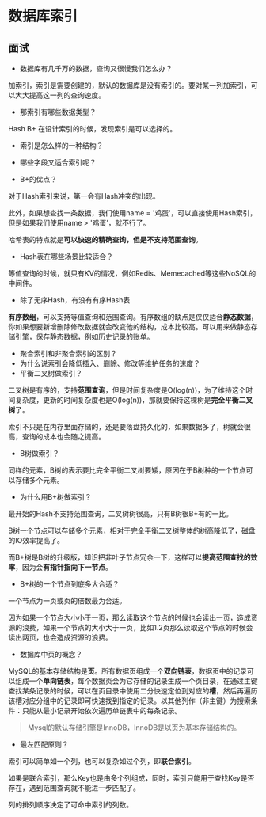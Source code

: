# 数据库索引

## 面试

* 数据库有几千万的数据，查询又很慢我们怎么办？

加索引，索引是需要创建的，默认的数据库是没有索引的。要对某一列加索引，可以大大提高这一列的查询速度。

* 那索引有哪些数据类型？

Hash B+  在设计索引的时候，发现索引是可以选择的。

* 索引是怎么样的一种结构？



* 哪些字段又适合索引呢？
* B+的优点？

对于Hash索引来说，第一会有Hash冲突的出现。

此外，如果想查找一条数据，我们使用name = '鸡蛋'，可以直接使用Hash索引，但是如果我们使用name > '鸡蛋'，就不行了。

哈希表的特点就是**可以快速的精确查询，但是不支持范围查询**。

* Hash表在哪些场景比较适合？

等值查询的时候，就只有KV的情况，例如Redis、Memecached等这些NoSQL的中间件。

* 除了无序Hash，有没有有序Hash表

**有序数组**，可以支持等值查询和范围查询。有序数组的缺点是仅仅适合**静态数据**，你如果想要新增删除修改数据就会改变他的结构，成本比较高。可以用来做静态存储引擎，保存静态数据，例如历史记录的账单。

* 聚合索引和非聚合索引的区别？
* 为什么说索引会降低插入、删除、修改等维护任务的速度？
* 平衡二叉树做索引？

二叉树是有序的，支持**范围查询**，但是时间复杂度是O(log(n))，为了维持这个时间复杂度，更新的时间复杂度也是O(log(n))，那就要保持这棵树是**完全平衡二叉树**了。

索引不只是在内存里面存储的，还是要落盘持久化的，如果数据多了，树就会很高，查询的成本也会随之提高。

* B树做索引？

同样的元素，B树的表示要比完全平衡二叉树要矮，原因在于B树种的一个节点可以存储多个元素。

* 为什么用B+树做索引？

最开始的Hash不支持范围查询，二叉树树很高，只有B树很B+有的一比。

B树一个节点可以存储多个元素，相对于完全平衡二叉树整体的树高降低了，磁盘的IO效率提高了。

而B+树是B树的升级版，知识把非叶子节点冗余一下，这样可以**提高范围查找的效率**，因为会**有指针指向下一节点**。

* B+树的一个节点到底多大合适？

一个节点为一页或页的倍数最为合适。

因为如果一个节点大小小于一页，那么读取这个节点的时候也会读出一页，造成资源的浪费，如果一个节点的大小大于一页，比如1.2页那么读取这个节点的时候会读出两页，也会造成资源的浪费。

* 数据库中页的概念？

MySQL的基本存储结构是**页**。所有数据页组成一个**双向链表**，数据页中的记录可以组成一个**单向链表**，每个数据页会为它存储的记录生成一个页目录，在通过主键查找某条记录的时候，可以在页目录中使用二分快速定位到对应的**槽**，然后再遍历该槽对应分组中的记录即可快速找到指定的记录。以其他列作（非主键）为搜索条件：只能从最小记录开始依次遍历单链表中的每条记录。

>Mysql的默认存储引擎是InnoDB，InnoDB是以页为基本存储结构的。

* 最左匹配原则？

索引可以简单如一个列，也可以复杂如过个列，即**联合索引**。

如果是联合索引，那么Key也是由多个列组成，同时，索引只能用于查找Key是否存在，遇到范围查询就不能进一步匹配了。

列的排列顺序决定了可命中索引的列数。

